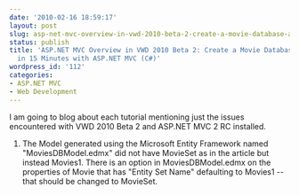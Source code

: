 ```yaml
---
date: '2010-02-16 18:59:17'
layout: post
slug: asp-net-mvc-overview-in-vwd-2010-beta-2-create-a-movie-database-application-in-15-minutes-with-asp-net-mvc-c
status: publish
title: 'ASP.NET MVC Overview in VWD 2010 Beta 2: Create a Movie Database Application
  in 15 Minutes with ASP.NET MVC (C#)'
wordpress_id: '112'
categories:
- ASP.NET MVC
- Web Development
---
```


I am going to blog about each tutorial mentioning just the issues encountered with VWD 2010 Beta 2 and ASP.NET MVC 2 RC installed.



	
  1. The Model generated using the Microsoft Entity Framework named "MoviesDBModel.edmx" did not have MovieSet as in the article but instead Movies1. There is an option in MoviesDBModel.edmx on the properties of Movie that has "Entity Set Name" defaulting to Movies1 -- that should be changed to MovieSet.


